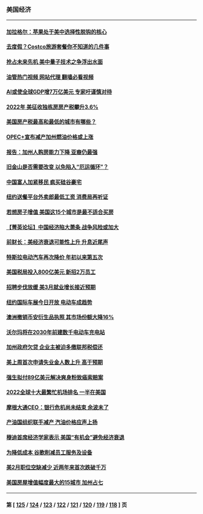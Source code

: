 ### 美国经济
---
#### [加拉格尔：苹果处于美中选择性脱钩的核心](../../pages/ncid1078158/n13968602.md?04100845) 
#### [去度假？Costco旅游套餐你不知道的几件事](../../pages/ncid1078158/n13966152.md?04100845) 
#### [抢占未来先机 美中量子技术之争浮出水面](../../pages/ncid1078158/n13967804.md?04100845) 
#### [油管热门视频 网站代理 翻墙必看视频](http://138.2.39.72:81/youtube.html?epic-marker?04100845)
#### [AI或使全球GDP增7万亿美元 专家吁谨慎对待](../../pages/ncid1078158/n13968459.md?04100845) 
#### [2022年 美征收独栋房房产税攀升3.6%](../../pages/ncid1078158/n13968432.md?04100845) 
#### [美国房产税最高和最低的城市有哪些？](../../pages/ncid1078158/n13968157.md?04100845) 
#### [OPEC+宣布减产加州燃油价格或上涨](../../pages/ncid1078158/n13968151.md?04100845) 
#### [报告：加州人购房能力下降 亚裔仍最强](../../pages/ncid1078158/n13967007.md?04100845) 
#### [旧金山是否需要改变 以免陷入“厄运循环”？](../../pages/ncid1078158/n13968127.md?04100845) 
#### [中国富人加紧移民 疯买硅谷豪宅](../../pages/ncid1078158/n13967947.md?04100845) 
#### [纽约送餐平台外卖郎最低工资 消费局再听证](../../pages/ncid1078158/n13967898.md?04100845) 
#### [若想房子增值 美国这15个城市是最不适合买房](../../pages/ncid1078158/n13967815.md?04100845) 
#### [【菁英论坛】中国经济陷大萧条 战争风险或加大](../../pages/ncid1078158/n13967749.md?04100845) 
#### [前财长：美经济衰退可能性上升 升息近尾声](../../pages/ncid1078158/n13967764.md?04100845) 
#### [特斯拉电动汽车再次降价 年初以来第五次](../../pages/ncid1078158/n13967757.md?04100845) 
#### [美国税局投入800亿美元 新招2万员工](../../pages/ncid1078158/n13967651.md?04100845) 
#### [招聘步伐放缓 美3月就业增长接近预期](../../pages/ncid1078158/n13967583.md?04100845) 
#### [纽约国际车展今日开放 电动车成趋势](../../pages/ncid1078158/n13967080.md?04100845) 
#### [澳洲撤销币安衍生品执照 其市场份额大降16%](../../pages/ncid1078158/n13966957.md?04100845) 
#### [沃尔玛将在2030年前建数千电动车充电站](../../pages/ncid1078158/n13966917.md?04100845) 
#### [加州政府欠贷 企业主被迫多缴联邦税偿还](../../pages/ncid1078158/n13966897.md?04100845) 
#### [美上周首次申请失业金人数上升 高于预期](../../pages/ncid1078158/n13966800.md?04100845) 
#### [强生拟付89亿美元解决爽身粉致癌索赔案](../../pages/ncid1078158/n13965976.md?04100845) 
#### [2022全球十大最繁忙机场排名 一半在美国](../../pages/ncid1078158/n13965973.md?04100845) 
#### [摩根大通CEO：银行危机尚未结束 余波未了](../../pages/ncid1078158/n13965681.md?04100845) 
#### [产油国组织联手减产 汽油价格应声上扬](../../pages/ncid1078158/n13965468.md?04100845) 
#### [穆迪首席经济学家表示 美国“有机会”避免经济衰退](../../pages/ncid1078158/n13965517.md?04100845) 
#### [为降低成本 谷歌削减员工服务及设备](../../pages/ncid1078158/n13965512.md?04100845) 
#### [美2月职位空缺减少 近两年来首次跌破千万](../../pages/ncid1078158/n13965155.md?04100845) 
#### [美国房屋增值幅度最大的15城市 加州占七](../../pages/ncid1078158/n13964649.md?04100845) 

---
#### 第 [ [125](./125.md?04100845) / [124](./124.md?04100845) / [123](./123.md?04100845) / [122](./122.md?04100845) / [121](./121.md?04100845) / [120](./120.md?04100845) / [119](./119.md?04100845) / [118](./118.md?04100845) ] 页
